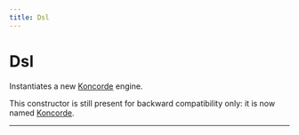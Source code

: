 ```yaml
---
title: Dsl
---
```


# Dsl

<SinceBadge version="1.0.0" /> <DeprecatedBadge version="1.6.0" />

Instantiates a new [Koncorde](/core/1/koncorde) engine.

This constructor is still present for backward compatibility only: it is now named [Koncorde](/core/1/plugins/constructors/koncorde).

---
